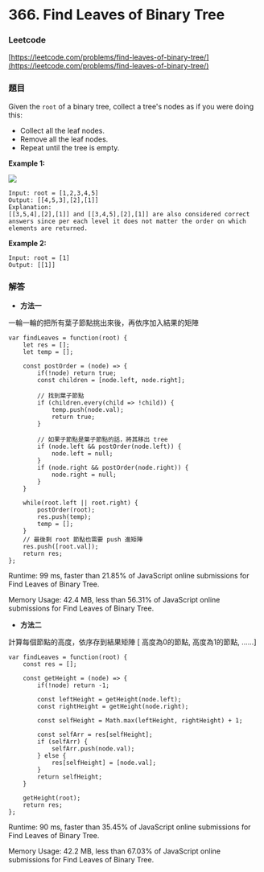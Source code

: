# 366. Find Leaves of Binary Tree

### Leetcode

[https://leetcode.com/problems/find-leaves-of-binary-tree/](https://leetcode.com/problems/find-leaves-of-binary-tree/)

### 題目

Given the `root` of a binary tree, collect a tree's nodes as if you were doing this:

* Collect all the leaf nodes.
* Remove all the leaf nodes.
* Repeat until the tree is empty.

&#x20;

**Example 1:**

![](https://assets.leetcode.com/uploads/2021/03/16/remleaves-tree.jpg)

```
Input: root = [1,2,3,4,5]
Output: [[4,5,3],[2],[1]]
Explanation:
[[3,5,4],[2],[1]] and [[3,4,5],[2],[1]] are also considered correct answers since per each level it does not matter the order on which elements are returned.
```

**Example 2:**

```
Input: root = [1]
Output: [[1]]
```

### 解答 <a href="#ti-jie" id="ti-jie"></a>

* **方法一**

一輪一輪的把所有葉子節點挑出來後，再依序加入結果的矩陣

```
var findLeaves = function(root) {
    let res = [];
    let temp = [];
    
    const postOrder = (node) => {
        if(!node) return true;
        const children = [node.left, node.right];
        
        // 找到葉子節點
        if (children.every(child => !child)) {
            temp.push(node.val);
            return true;
        }
        
        // 如果子節點是葉子節點的話，將其移出 tree
        if (node.left && postOrder(node.left)) {
            node.left = null;
        }
        if (node.right && postOrder(node.right)) {
            node.right = null;
        }
    }
    
    while(root.left || root.right) {
        postOrder(root);
        res.push(temp);
        temp = [];
    }
    // 最後剩 root 節點也需要 push 進矩陣
    res.push([root.val]);
    return res;
};
```

Runtime: 99 ms, faster than 21.85% of JavaScript online submissions for Find Leaves of Binary Tree.

Memory Usage: 42.4 MB, less than 56.31% of JavaScript online submissions for Find Leaves of Binary Tree.

* **方法二**

計算每個節點的高度，依序存到結果矩陣 \[ 高度為0的節點, 高度為1的節點, ......]

```
var findLeaves = function(root) {
    const res = [];
    
    const getHeight = (node) => {
        if(!node) return -1;
        
        const leftHeight = getHeight(node.left);
        const rightHeight = getHeight(node.right);
        
        const selfHeight = Math.max(leftHeight, rightHeight) + 1;
        
        const selfArr = res[selfHeight];
        if (selfArr) {
            selfArr.push(node.val);
        } else {
            res[selfHeight] = [node.val];
        }
        return selfHeight;
    }
    
    getHeight(root);
    return res;
};
```

Runtime: 90 ms, faster than 35.45% of JavaScript online submissions for Find Leaves of Binary Tree.

Memory Usage: 42.2 MB, less than 67.03% of JavaScript online submissions for Find Leaves of Binary Tree.
